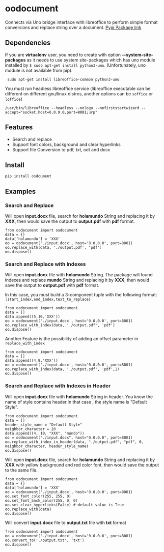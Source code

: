 # oodocument

Connects vía Uno bridge interface with libreoffice to perform simple format conversions and replace string over a document.
[Pypi Package link](https://pypi.org/project/oodocument/)

## Dependencies

 If you are **virtualenv** user, you need to create with option **--system-site-packages** as it needs to use system site-packages which has uno module installed by `$ sudo apt-get install python3-uno`. (Unfortunately, uno module is not available from pip).

```
 sudo apt-get install libreoffice-common python3-uno
```

You must run headless libreoffice service (libreoffice executable can be different on different gnu/linux distros, another options can be  `soffice` or `loffice`)

```
/usr/bin/libreoffice --headless --nologo --nofirststartwizard --accept="socket,host=0.0.0.0,port=8001;urp"
```

## Features

- Search and replace
- Support font colors, background and clear hyperlinks
- Support file Conversion to pdf, txt, odt and docx

## Install

`pip install oodcument`

## Examples

### Search and Replace

Will open **input.docx** file, search for **holamundo** String and replacing it by **XXX**, then would save the output to **output.pdf** with **pdf** format.

```
from oodocument import oodocument
data = {}
data['holamundo'] = 'XXX'
oo = oodocument('./input.docx', host='0.0.0.0', port=8001)
oo.replace_with(data, './output.pdf', 'pdf')
oo.dispose()
```

### Search and Replace with Indexes

Will open **input.docx** file with **holamundo** String. The package will found indexes and replace **mundo** String and replacing it by **XXX**, then would save the output to **output.pdf** with **pdf** format.

In this case, you must build a  3-component tuple with the following format:```(start_index,end_index,text_to_replace)``` 

```
from oodocument import oodocument
data = []
data.append((5,10,'XXX'))
oo = oodocument('./input.docx', host='0.0.0.0', port=8001)
oo.replace_with_index(data, './output.pdf', 'pdf')
oo.dispose()
```

Another Feature is the possibility of adding an offset parameter in ```replace_with_index```

```
from oodocument import oodocument
data = []
data.append((4,9,'XXX'))
oo = oodocument('./input.docx', host='0.0.0.0', port=8001)
oo.replace_with_index(data, './output.pdf', 'pdf',1)
oo.dispose()
```
### Search and Replace with Indexes in Header
Will open **input.docx** file with **holamundo** String in header. You know the name of style contains header.In that case , the style name is "Default Style".

```
from oodocument import oodocument
data = []
header_style_name = "Default Style"
neighbor_character = 20
data.append((4, 10, "XXX", "mundo"))
oo = oodocument("./input.docx", host="0.0.0.0", port=8001)
oo.replace_with_index_in_header(data, "./output.pdf", "pdf", 0, neighbor_character, header_style_name)
oo.dispose()
```

Will open **input.docx** file, search for **holamundo** String and replacing it by **XXX** with yellow background and red color font, then would save the output to the same file.

```
from oodocument import oodocument
data = {}
data['holamundo'] = 'XXX'
oo = oodocument('./input.docx', host='0.0.0.0', port=8001)
oo.set_font_color(255, 255, 0)
oo.set_font_back_color(255, 0, 0)
oo.set_clear_hyperlinks(False) # default value is True
oo.replace_with(data)
oo.dispose()
```

Will convert **input.docx** file to **output.txt** file with **txt** format

```
from oodocument import oodocument
oo = oodocument('./input.docx', host='0.0.0.0', port=8001)
oo.convert_to('./output.txt', 'txt')
oo.dispose()
```

